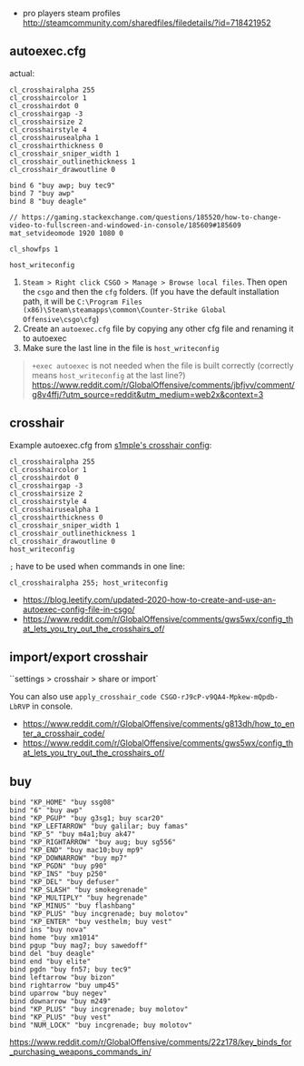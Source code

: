 - pro players steam profiles http://steamcommunity.com/sharedfiles/filedetails/?id=718421952

## autoexec.cfg

actual:

```
cl_crosshairalpha 255
cl_crosshaircolor 1
cl_crosshairdot 0
cl_crosshairgap -3
cl_crosshairsize 2
cl_crosshairstyle 4
cl_crosshairusealpha 1
cl_crosshairthickness 0
cl_crosshair_sniper_width 1
cl_crosshair_outlinethickness 1
cl_crosshair_drawoutline 0

bind 6 "buy awp; buy tec9"
bind 7 "buy awp"
bind 8 "buy deagle"

// https://gaming.stackexchange.com/questions/185520/how-to-change-video-to-fullscreen-and-windowed-in-console/185609#185609
mat_setvideomode 1920 1080 0

cl_showfps 1

host_writeconfig
```

1. `Steam > Right click CSGO > Manage > Browse local files`. Then open the `csgo` and then the `cfg` folders. (If you have the default installation path, it will be `C:\Program Files (x86)\Steam\steamapps\common\Counter-Strike Global Offensive\csgo\cfg`)
2. Create an `autoexec.cfg` file by copying any other cfg file and renaming it to autoexec
3. Make sure the last line in the file is `host_writeconfig`

> `+exec autoexec` is not needed when the file is built correctly (correctly means `host_writeconfig` at the last line?) https://www.reddit.com/r/GlobalOffensive/comments/jbfjvv/comment/g8v4ffj/?utm_source=reddit&utm_medium=web2x&context=3

## crosshair

Example autoexec.cfg from [s1mple's crosshair config](https://liquipedia.net/counterstrike/S1mple):

```
cl_crosshairalpha 255
cl_crosshaircolor 1
cl_crosshairdot 0
cl_crosshairgap -3
cl_crosshairsize 2
cl_crosshairstyle 4
cl_crosshairusealpha 1
cl_crosshairthickness 0
cl_crosshair_sniper_width 1
cl_crosshair_outlinethickness 1
cl_crosshair_drawoutline 0
host_writeconfig
```

`;` have to be used when commands in one line:

```
cl_crosshairalpha 255; host_writeconfig
```

- https://blog.leetify.com/updated-2020-how-to-create-and-use-an-autoexec-config-file-in-csgo/
- https://www.reddit.com/r/GlobalOffensive/comments/gws5wx/config_that_lets_you_try_out_the_crosshairs_of/

## import/export crosshair

``settings > crosshair > share or import`

You can also use `apply_crosshair_code CSGO-rJ9cP-v9QA4-Mpkew-mQpdb-LbRVP` in console.

- https://www.reddit.com/r/GlobalOffensive/comments/g813dh/how_to_enter_a_crosshair_code/
- https://www.reddit.com/r/GlobalOffensive/comments/gws5wx/config_that_lets_you_try_out_the_crosshairs_of/

## buy

```
bind "KP_HOME" "buy ssg08"
bind "6" "buy awp"
bind "KP_PGUP" "buy g3sg1; buy scar20"
bind "KP_LEFTARROW" "buy galilar; buy famas"
bind "KP_5" "buy m4a1;buy ak47"
bind "KP_RIGHTARROW" "buy aug; buy sg556"
bind "KP_END" "buy mac10;buy mp9"
bind "KP_DOWNARROW" "buy mp7"
bind "KP_PGDN" "buy p90"
bind "KP_INS" "buy p250"
bind "KP_DEL" "buy defuser"
bind "KP_SLASH" "buy smokegrenade"
bind "KP_MULTIPLY" "buy hegrenade"
bind "KP_MINUS" "buy flashbang"
bind "KP_PLUS" "buy incgrenade; buy molotov"
bind "KP_ENTER" "buy vesthelm; buy vest"
bind ins "buy nova"
bind home "buy xm1014"
bind pgup "buy mag7; buy sawedoff"
bind del "buy deagle"
bind end "buy elite"
bind pgdn "buy fn57; buy tec9"
bind leftarrow "buy bizon"
bind rightarrow "buy ump45"
bind uparrow "buy negev"
bind downarrow "buy m249"
bind "KP_PLUS" "buy incgrenade; buy molotov"
bind "KP_PLUS" "buy vest"
bind "NUM_LOCK" "buy incgrenade; buy molotov"
```

https://www.reddit.com/r/GlobalOffensive/comments/22z178/key_binds_for_purchasing_weapons_commands_in/
